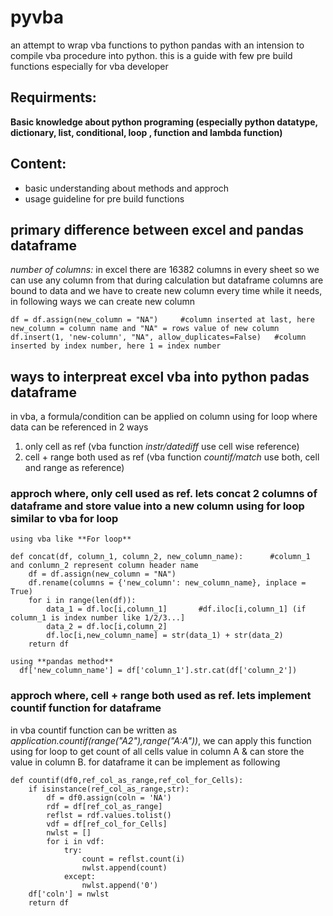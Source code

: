 # pyvba
an attempt to wrap vba functions to python pandas with an intension to compile vba procedure into python. this is a guide with few pre build functions especially for vba developer

## Requirments:
**Basic knowledge about python programing (especially python datatype, dictionary, list, conditional, loop , function and lambda function)**

## Content:
- basic understanding about methods and approch
- usage guideline for pre build functions

## primary difference between excel and pandas dataframe

*number of columns:* in excel there are 16382 columns in every sheet so we can use any column from that during calculation but dataframe columns are bound to data and we have to create new column every time while it needs, in following ways we can create new column
```
df = df.assign(new_column = "NA")     #column inserted at last, here new_column = column name and "NA" = rows value of new column
df.insert(1, 'new-column', "NA", allow_duplicates=False)   #column inserted by index number, here 1 = index number
```
## ways to interpreat excel vba into python padas dataframe

in vba, a formula/condition can be applied on column using for loop where data can be referenced in 2 ways
1. only cell as ref (vba function *instr/datediff* use cell wise reference) 
2. cell + range both used as ref (vba function *countif/match* use both, cell and range as reference)

### approch where, only cell used as ref. lets concat 2 columns of dataframe and store value into a new column using for loop similar to vba for loop
```
using vba like **For loop**

def concat(df, column_1, column_2, new_column_name):      #column_1 and conlumn_2 represent column header name
    df = df.assign(new_column = "NA")
    df.rename(columns = {'new_column': new_column_name}, inplace = True)
    for i in range(len(df)):
        data_1 = df.loc[i,column_1]       #df.iloc[i,column_1] (if column_1 is index number like 1/2/3...]
        data_2 = df.loc[i,column_2]
        df.loc[i,new_column_name] = str(data_1) + str(data_2)
    return df

using **pandas method**
  df['new_column_name'] = df['column_1'].str.cat(df['column_2'])
```
### approch where, cell + range both used as ref. lets implement countif function for dataframe
in vba countif function can be written as *application.countif(range("A2"),range("A:A"))*, we can apply this function using for loop to get count of all cells value in column A & can store the value in column B. for dataframe it can be implement as following
```
def countif(df0,ref_col_as_range,ref_col_for_Cells):
    if isinstance(ref_col_as_range,str):
        df = df0.assign(coln = 'NA')
        rdf = df[ref_col_as_range]
        reflst = rdf.values.tolist()
        vdf = df[ref_col_for_Cells]
        nwlst = []
        for i in vdf:
            try:
                count = reflst.count(i)
                nwlst.append(count)
            except:
                nwlst.append('0')
    df['coln'] = nwlst
    return df
```



